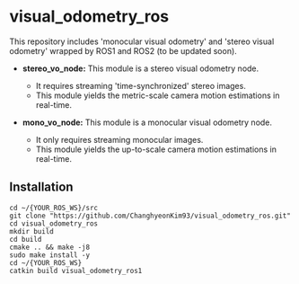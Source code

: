# visual_odometry_ros
This repository includes 'monocular visual odometry' and 'stereo visual odometry' wrapped by ROS1 and ROS2 (to be updated soon).

*  **stereo_vo_node:** This module is a stereo visual odometry node. 
   - It requires streaming 'time-synchronized' stereo images. 
   - This module yields the metric-scale camera motion estimations in real-time.

*  **mono_vo_node:** This module is a monocular visual odometry node. 
   - It only requires streaming monocular images. 
   - This module yields the up-to-scale camera motion estimations in real-time.

## Installation
```
cd ~/{YOUR_ROS_WS}/src
git clone "https://github.com/ChanghyeonKim93/visual_odometry_ros.git"
cd visual_odometry_ros
mkdir build
cd build
cmake .. && make -j8
sudo make install -y
cd ~/{YOUR_ROS_WS}
catkin build visual_odometry_ros1 
```